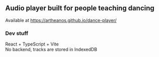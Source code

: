 ## Audio player built for people teaching dancing

Available at https://artheanos.github.io/dance-player/

### Dev stuff
React + TypeScript + Vite\
No backend, tracks are stored in IndexedDB
